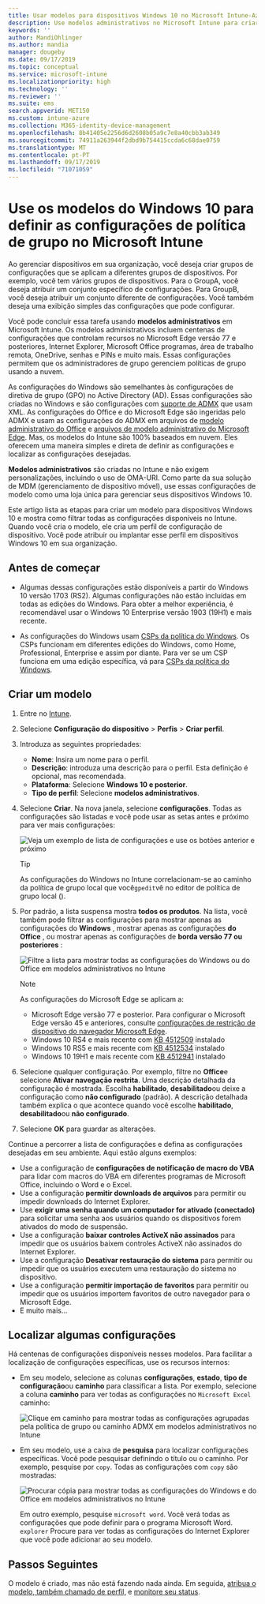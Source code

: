 ```yaml
---
title: Usar modelos para dispositivos Windows 10 no Microsoft Intune-Azure | Microsoft Docs
description: Use modelos administrativos no Microsoft Intune para criar grupos de configurações para dispositivos Windows 10. Use essas configurações em um perfil de configuração de dispositivo para controlar programas do Office, Microsoft Edge, recursos seguros no Internet Explorer, controlar o acesso ao OneDrive, usar recursos de área de trabalho remota, habilitar reprodução automática, definir configurações de gerenciamento de energia, usar a impressão HTTP, Use opções de entrada de usuário diferentes e controle o tamanho do log de eventos.
keywords: ''
author: MandiOhlinger
ms.author: mandia
manager: dougeby
ms.date: 09/17/2019
ms.topic: conceptual
ms.service: microsoft-intune
ms.localizationpriority: high
ms.technology: ''
ms.reviewer: ''
ms.suite: ems
search.appverid: MET150
ms.custom: intune-azure
ms.collection: M365-identity-device-management
ms.openlocfilehash: 8b41405e2256d6d2608b05a9c7e8a40cbb3ab349
ms.sourcegitcommit: 74911a263944f2dbd9b754415ccda6c68dae0759
ms.translationtype: MT
ms.contentlocale: pt-PT
ms.lasthandoff: 09/17/2019
ms.locfileid: "71071059"
---
```

# <a name="use-windows-10-templates-to-configure-group-policy-settings-in-microsoft-intune"></a>Use os modelos do Windows 10 para definir as configurações de política de grupo no Microsoft Intune

Ao gerenciar dispositivos em sua organização, você deseja criar grupos de configurações que se aplicam a diferentes grupos de dispositivos. Por exemplo, você tem vários grupos de dispositivos. Para o GroupA, você deseja atribuir um conjunto específico de configurações. Para GroupB, você deseja atribuir um conjunto diferente de configurações. Você também deseja uma exibição simples das configurações que pode configurar.

Você pode concluir essa tarefa usando **modelos administrativos** em Microsoft Intune. Os modelos administrativos incluem centenas de configurações que controlam recursos no Microsoft Edge versão 77 e posteriores, Internet Explorer, Microsoft Office programas, área de trabalho remota, OneDrive, senhas e PINs e muito mais. Essas configurações permitem que os administradores de grupo gerenciem políticas de grupo usando a nuvem.

As configurações do Windows são semelhantes às configurações de diretiva de grupo (GPO) no Active Directory (AD). Essas configurações são criadas no Windows e são configurações com [suporte de ADMX](https://docs.microsoft.com/windows/client-management/mdm/understanding-admx-backed-policies) que usam XML. As configurações do Office e do Microsoft Edge são ingeridas pelo ADMX e usam as configurações do ADMX em arquivos de [modelo administrativo do Office](https://www.microsoft.com/download/details.aspx?id=49030) e [arquivos de modelo administrativo do Microsoft Edge](https://www.microsoftedgeinsider.com/enterprise). Mas, os modelos do Intune são 100% baseados em nuvem. Eles oferecem uma maneira simples e direta de definir as configurações e localizar as configurações desejadas.

**Modelos administrativos** são criadas no Intune e não exigem personalizações, incluindo o uso de OMA-URI. Como parte da sua solução de MDM (gerenciamento de dispositivo móvel), use essas configurações de modelo como uma loja única para gerenciar seus dispositivos Windows 10.

Este artigo lista as etapas para criar um modelo para dispositivos Windows 10 e mostra como filtrar todas as configurações disponíveis no Intune. Quando você cria o modelo, ele cria um perfil de configuração de dispositivo. Você pode atribuir ou implantar esse perfil em dispositivos Windows 10 em sua organização.

## <a name="before-you-begin"></a>Antes de começar

- Algumas dessas configurações estão disponíveis a partir do Windows 10 versão 1703 (RS2). Algumas configurações não estão incluídas em todas as edições do Windows. Para obter a melhor experiência, é recomendável usar o Windows 10 Enterprise versão 1903 (19H1) e mais recente.

- As configurações do Windows usam [CSPs da política do Windows](https://docs.microsoft.com/windows/client-management/mdm/policy-configuration-service-provider#admx-backed-policies). Os CSPs funcionam em diferentes edições do Windows, como Home, Professional, Enterprise e assim por diante. Para ver se um CSP funciona em uma edição específica, vá para [CSPs da política do Windows](https://docs.microsoft.com/windows/client-management/mdm/policy-configuration-service-provider#admx-backed-policies).

## <a name="create-a-template"></a>Criar um modelo

1. Entre no [Intune](https://go.microsoft.com/fwlink/?linkid=2090973).
2. Selecione **Configuração do dispositivo** > **Perfis** > **Criar perfil**.
3. Introduza as seguintes propriedades:

    - **Nome**: Insira um nome para o perfil.
    - **Descrição**: introduza uma descrição para o perfil. Esta definição é opcional, mas recomendada.
    - **Plataforma**: Selecione **Windows 10 e posterior**.
    - **Tipo de perfil**: Selecione **modelos administrativos**.

4. Selecione **Criar**. Na nova janela, selecione **configurações**. Todas as configurações são listadas e você pode usar as setas antes e próximo para ver mais configurações:

    ![Veja um exemplo de lista de configurações e use os botões anterior e próximo](./media/administrative-templates-windows/administrative-templates-sample-settings-list.png)

    > [!TIP]
    > As configurações do Windows no Intune correlacionam-se ao caminho da política de grupo local que você`gpedit`vê no editor de política de grupo local ().

5. Por padrão, a lista suspensa mostra **todos os produtos**. Na lista, você também pode filtrar as configurações para mostrar apenas as configurações do **Windows** , mostrar apenas as configurações **do Office** , ou mostrar apenas as configurações de **borda versão 77 ou posteriores** :

    ![Filtre a lista para mostrar todas as configurações do Windows ou do Office em modelos administrativos no Intune](./media/administrative-templates-windows/administrative-templates-choose-windows-office-all-products.png)

    > [!NOTE]
    > As configurações do Microsoft Edge se aplicam a:
    >
    > - Microsoft Edge versão 77 e posterior. Para configurar o Microsoft Edge versão 45 e anteriores, consulte [configurações de restrição de dispositivo do navegador Microsoft Edge](device-restrictions-windows-10.md#microsoft-edge-browser).
    > - Windows 10 RS4 e mais recente com [KB 4512509](https://support.microsoft.com/kb/4512509) instalado
    > - Windows 10 RS5 e mais recente com [KB 4512534](https://support.microsoft.com/kb/4512534) instalado
    > - Windows 10 19H1 e mais recente com [KB 4512941](https://support.microsoft.com/kb/4512941) instalado

6. Selecione qualquer configuração. Por exemplo, filtre no **Office**e selecione **Ativar navegação restrita**. Uma descrição detalhada da configuração é mostrada. Escolha **habilitado**, **desabilitado**ou deixe a configuração como **não configurado** (padrão). A descrição detalhada também explica o que acontece quando você escolhe **habilitado**, **desabilitado**ou **não configurado**.
7. Selecione **OK** para guardar as alterações.

Continue a percorrer a lista de configurações e defina as configurações desejadas em seu ambiente. Aqui estão alguns exemplos:

- Use a configuração de **configurações de notificação de macro do VBA** para lidar com macros do VBA em diferentes programas de Microsoft Office, incluindo o Word e o Excel.
- Use a configuração **permitir downloads de arquivos** para permitir ou impedir downloads do Internet Explorer.
- Use **exigir uma senha quando um computador for ativado (conectado)** para solicitar uma senha aos usuários quando os dispositivos forem ativados do modo de suspensão.
- Use a configuração **baixar controles ActiveX não assinados** para impedir que os usuários baixem controles ActiveX não assinados do Internet Explorer.
- Use a configuração **Desativar restauração do sistema** para permitir ou impedir que os usuários executem uma restauração do sistema no dispositivo.
- Use a configuração **permitir importação de favoritos** para permitir ou impedir que os usuários importem favoritos de outro navegador para o Microsoft Edge.
- E muito mais...

## <a name="find-some-settings"></a>Localizar algumas configurações

Há centenas de configurações disponíveis nesses modelos. Para facilitar a localização de configurações específicas, use os recursos internos:

- Em seu modelo, selecione as colunas **configurações**, **estado**, **tipo de configuração**ou **caminho** para classificar a lista. Por exemplo, selecione a coluna **caminho** para ver todas as configurações no `Microsoft Excel` caminho:

  ![Clique em caminho para mostrar todas as configurações agrupadas pela política de grupo ou caminho ADMX em modelos administrativos no Intune](./media/administrative-templates-windows/path-filter-shows-excel-options.png)

- Em seu modelo, use a caixa de **pesquisa** para localizar configurações específicas. Você pode pesquisar definindo o título ou o caminho. Por exemplo, pesquise por `copy`. Todas as configurações com `copy` são mostradas:

  ![Procurar cópia para mostrar todas as configurações do Windows e do Office em modelos administrativos no Intune](./media/administrative-templates-windows/search-copy-settings.png) 

  Em outro exemplo, pesquise `microsoft word`. Você verá todas as configurações que pode definir para o programa Microsoft Word. `explorer` Procure para ver todas as configurações do Internet Explorer que você pode adicionar ao seu modelo.

## <a name="next-steps"></a>Passos Seguintes

O modelo é criado, mas não está fazendo nada ainda. Em seguida, [atribua o modelo, também chamado de perfil,](device-profile-assign.md) e [monitore seu status](device-profile-monitor.md).
